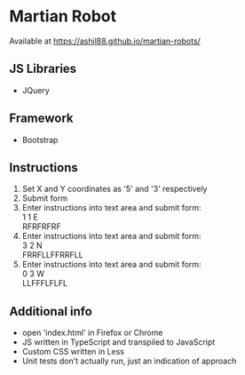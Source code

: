 # Martian Robot
Available at https://ashil88.github.io/martian-robots/

## JS Libraries
- JQuery

## Framework
- Bootstrap

## Instructions
1. Set X and Y coordinates as '5' and '3' respectively
2. Submit form
3. Enter instructions into text area and submit form:<br />1 1 E<br />RFRFRFRF
4. Enter instructions into text area and submit form:<br />3 2 N<br />FRRFLLFFRRFLL
5. Enter instructions into text area and submit form:<br />0 3 W<br />LLFFFLFLFL

## Additional info
- open 'index.html' in Firefox or Chrome
- JS written in TypeScript and transpiled to JavaScript
- Custom CSS written in Less
- Unit tests don't actually run, just an indication of approach
